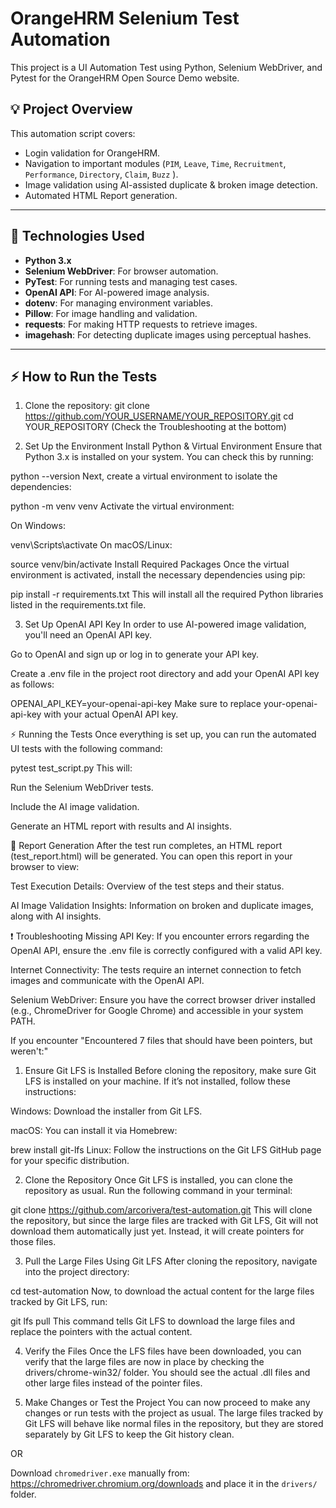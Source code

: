 # OrangeHRM Selenium Test Automation

This project is a UI Automation Test using Python, Selenium WebDriver, and Pytest for the OrangeHRM Open Source Demo website.

## 💡 Project Overview

This automation script covers:

- Login validation for OrangeHRM.
- Navigation to important modules (`PIM`, `Leave`, `Time`, `Recruitment`, `Performance`, `Directory`, `Claim`, `Buzz` ).
- Image validation using AI-assisted duplicate & broken image detection.
- Automated HTML Report generation.

---

## 🧰 Technologies Used

- **Python 3.x**
- **Selenium WebDriver**: For browser automation.
- **PyTest**: For running tests and managing test cases.
- **OpenAI API**: For AI-powered image analysis.
- **dotenv**: For managing environment variables.
- **Pillow**: For image handling and validation.
- **requests**: For making HTTP requests to retrieve images.
- **imagehash**: For detecting duplicate images using perceptual hashes.

---

## ⚡ How to Run the Tests

1. Clone the repository:
   git clone https://github.com/YOUR_USERNAME/YOUR_REPOSITORY.git
   cd YOUR_REPOSITORY
   (Check the Troubleshooting at the bottom)

3. Set Up the Environment
Install Python & Virtual Environment
Ensure that Python 3.x is installed on your system. You can check this by running:

python --version
Next, create a virtual environment to isolate the dependencies:

python -m venv venv
Activate the virtual environment:

On Windows:

venv\Scripts\activate
On macOS/Linux:

source venv/bin/activate
Install Required Packages
Once the virtual environment is activated, install the necessary dependencies using pip:

pip install -r requirements.txt
This will install all the required Python libraries listed in the requirements.txt file.

3. Set Up OpenAI API Key
In order to use AI-powered image validation, you'll need an OpenAI API key.

Go to OpenAI and sign up or log in to generate your API key.

Create a .env file in the project root directory and add your OpenAI API key as follows:

OPENAI_API_KEY=your-openai-api-key
Make sure to replace your-openai-api-key with your actual OpenAI API key.

⚡ Running the Tests
Once everything is set up, you can run the automated UI tests with the following command:

pytest test_script.py
This will:

Run the Selenium WebDriver tests.

Include the AI image validation.

Generate an HTML report with results and AI insights.

📝 Report Generation
After the test run completes, an HTML report (test_report.html) will be generated. You can open this report in your browser to view:

Test Execution Details: Overview of the test steps and their status.

AI Image Validation Insights: Information on broken and duplicate images, along with AI insights.

❗ Troubleshooting
Missing API Key: If you encounter errors regarding the OpenAI API, ensure the .env file is correctly configured with a valid API key.

Internet Connectivity: The tests require an internet connection to fetch images and communicate with the OpenAI API.

Selenium WebDriver: Ensure you have the correct browser driver installed (e.g., ChromeDriver for Google Chrome) and accessible in your system PATH.

If you encounter "Encountered 7 files that should have been pointers, but weren't:"

1. Ensure Git LFS is Installed
Before cloning the repository, make sure Git LFS is installed on your machine. If it’s not installed, follow these instructions:

Windows: Download the installer from Git LFS.

macOS: You can install it via Homebrew:

brew install git-lfs
Linux: Follow the instructions on the Git LFS GitHub page for your specific distribution.

2. Clone the Repository
Once Git LFS is installed, you can clone the repository as usual. Run the following command in your terminal:

git clone https://github.com/arcorivera/test-automation.git
This will clone the repository, but since the large files are tracked with Git LFS, Git will not download them automatically just yet. Instead, it will create pointers for those files.

3. Pull the Large Files Using Git LFS
After cloning the repository, navigate into the project directory:

cd test-automation
Now, to download the actual content for the large files tracked by Git LFS, run:

git lfs pull
This command tells Git LFS to download the large files and replace the pointers with the actual content.

4. Verify the Files
Once the LFS files have been downloaded, you can verify that the large files are now in place by checking the drivers/chrome-win32/ folder. You should see the actual .dll files and other large files instead of the pointer files.

5. Make Changes or Test the Project
You can now proceed to make any changes or run tests with the project as usual. The large files tracked by Git LFS will behave like normal files in the repository, but they are stored separately by Git LFS to keep the Git history clean.

OR

Download `chromedriver.exe` manually from:
https://chromedriver.chromium.org/downloads
and place it in the `drivers/` folder.
